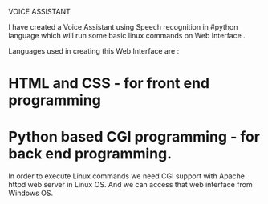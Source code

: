 VOICE ASSISTANT 

I have created a Voice Assistant using Speech recognition in #python language which will run some basic linux commands on Web Interface .

Languages used in creating this Web Interface are :
# HTML and CSS - for front end programming
# Python based CGI programming - for back end programming.

In order to execute Linux commands we need CGI support with Apache httpd web server in Linux OS. And we can access that web interface from Windows OS.
